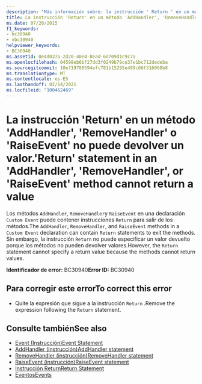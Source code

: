 ```yaml
---
description: "Más información sobre: la instrucción ' Return ' en un método ' AddHandler ', ' RemoveHandler ' o ' RaiseEvent ' no puede devolver un valor"
title: La instrucción 'Return' en un método 'AddHandler', 'RemoveHandler' o 'RaiseEvent' no puede devolver un valor.
ms.date: 07/20/2015
f1_keywords:
- bc30940
- vbc30940
helpviewer_keywords:
- BC30940
ms.assetid: 0e4d037a-2d20-40e4-8ead-6d709d1c9c7a
ms.openlocfilehash: 04598eb6bf27dd3f0249b79ce37e1bc712dedeba
ms.sourcegitcommit: 10e719780594efc781b15295e499c66f316068b8
ms.translationtype: MT
ms.contentlocale: es-ES
ms.lasthandoff: 02/14/2021
ms.locfileid: "100462469"
---
```

# <a name="return-statement-in-an-addhandler-removehandler-or-raiseevent-method-cannot-return-a-value"></a><span data-ttu-id="1c5ef-103">La instrucción 'Return' en un método 'AddHandler', 'RemoveHandler' o 'RaiseEvent' no puede devolver un valor.</span><span class="sxs-lookup"><span data-stu-id="1c5ef-103">'Return' statement in an 'AddHandler', 'RemoveHandler', or 'RaiseEvent' method cannot return a value</span></span>

<span data-ttu-id="1c5ef-104">Los métodos `AddHandler`, `RemoveHandler`y `RaiseEvent` en una declaración `Custom Event` puede contener instrucciones `Return` para salir de los métodos.</span><span class="sxs-lookup"><span data-stu-id="1c5ef-104">The `AddHandler`, `RemoveHandler`, and `RaiseEvent` methods in a `Custom Event` declaration can contain `Return` statements to exit the methods.</span></span> <span data-ttu-id="1c5ef-105">Sin embargo, la instrucción `Return` no puede especificar un valor devuelto porque los métodos no pueden devolver valores.</span><span class="sxs-lookup"><span data-stu-id="1c5ef-105">However, the `Return` statement cannot specify a return value because the methods cannot return values.</span></span>  
  
 <span data-ttu-id="1c5ef-106">**Identificador de error:** BC30940</span><span class="sxs-lookup"><span data-stu-id="1c5ef-106">**Error ID:** BC30940</span></span>  
  
## <a name="to-correct-this-error"></a><span data-ttu-id="1c5ef-107">Para corregir este error</span><span class="sxs-lookup"><span data-stu-id="1c5ef-107">To correct this error</span></span>  
  
- <span data-ttu-id="1c5ef-108">Quite la expresión que sigue a la instrucción `Return` .</span><span class="sxs-lookup"><span data-stu-id="1c5ef-108">Remove the expression following the `Return` statement.</span></span>  
  
## <a name="see-also"></a><span data-ttu-id="1c5ef-109">Consulte también</span><span class="sxs-lookup"><span data-stu-id="1c5ef-109">See also</span></span>

- [<span data-ttu-id="1c5ef-110">Event (Instrucción)</span><span class="sxs-lookup"><span data-stu-id="1c5ef-110">Event Statement</span></span>](../language-reference/statements/event-statement.md)
- [<span data-ttu-id="1c5ef-111">AddHandler (instrucción)</span><span class="sxs-lookup"><span data-stu-id="1c5ef-111">AddHandler statement</span></span>](../language-reference/statements/addhandler-statement.md)
- [<span data-ttu-id="1c5ef-112">RemoveHandler (instrucción)</span><span class="sxs-lookup"><span data-stu-id="1c5ef-112">RemoveHandler statement</span></span>](../language-reference/statements/removehandler-statement.md)
- [<span data-ttu-id="1c5ef-113">RaiseEvent (instrucción)</span><span class="sxs-lookup"><span data-stu-id="1c5ef-113">RaiseEvent statement</span></span>](../language-reference/statements/raiseevent-statement.md)
- [<span data-ttu-id="1c5ef-114">Instrucción Return</span><span class="sxs-lookup"><span data-stu-id="1c5ef-114">Return Statement</span></span>](../language-reference/statements/return-statement.md)
- [<span data-ttu-id="1c5ef-115">Eventos</span><span class="sxs-lookup"><span data-stu-id="1c5ef-115">Events</span></span>](../programming-guide/language-features/events/index.md)
